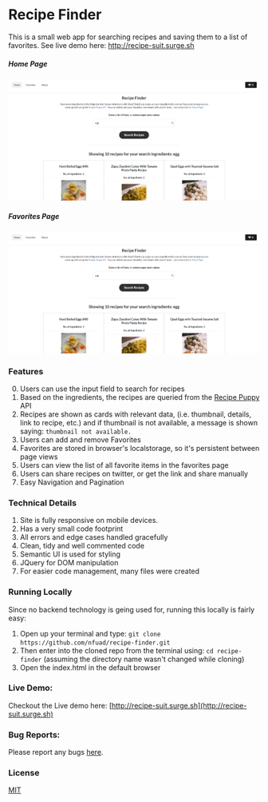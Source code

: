 # Recipe Finder

This is a small web app for searching recipes and saving them to a list of favorites. See live demo here: http://recipe-suit.surge.sh

##### Home Page

[<img src="./demo.png">](http://recipe-suit.surge.sh)

##### Favorites Page

[<img src="./demo.png">](http://recipe-suit.surge.sh/favorites.html)

### Features

0. Users can use the input field to search for recipes
1. Based on the ingredients, the recipes are queried from the [Recipe Puppy](http://www.recipepuppy.com/) API
1. Recipes are shown as cards with relevant data, (i.e. thumbnail, details, link to recipe, etc.) and if thumbnail is not available, a message is shown saying: `thumbnail not available.`
1. Users can add and remove Favorites
1. Favorites are stored in browser's localstorage, so it's persistent between page views
1. Users can view the list of all favorite items in the favorites page
1. Users can share recipes on twitter, or get the link and share manually
1. Easy Navigation and Pagination

### Technical Details

1. Site is fully responsive on mobile devices.
1. Has a very small code footprint
1. All errors and edge cases handled gracefully
1. Clean, tidy and well commented code
1. Semantic UI is used for styling
1. JQuery for DOM manipulation
1. For easier code management, many files were created

### Running Locally

Since no backend technology is geing used for, running this locally is fairly easy:

1. Open up your terminal and type: `git clone https://github.com/nfuad/recipe-finder.git`
2. Then enter into the cloned repo from the terminal using: `cd recipe-finder` (assuming the directory name wasn't changed while cloning)
3. Open the index.html in the default browser

### Live Demo:

Checkout the Live demo here: [http://recipe-suit.surge.sh](http://recipe-suit.surge.sh)

### Bug Reports:

Please report any bugs [here](https://github.com/nfuad/recipe-finder/issues).

### License

[MIT](./LICENSE)
